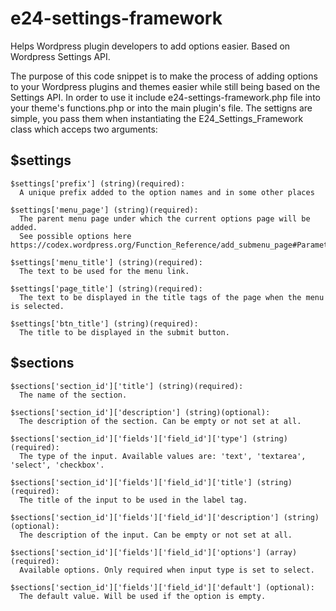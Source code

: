 # e24-settings-framework
Helps Wordpress plugin developers to add options easier. Based on Wordpress Settings API.

The purpose of this code snippet is to make the process of adding options to your Wordpress plugins and themes easier while still being based on the Settings API. In order to use it include e24-settings-framework.php file into your theme's functions.php or into the main plugin's file. The settigns are simple, you pass them when instantiating the E24_Settings_Framework class which acceps two arguments:

$settings
---------

    $settings['prefix'] (string)(required):
      A unique prefix added to the option names and in some other places

    $settings['menu_page'] (string)(required):
      The parent menu page under which the current options page will be added. 
      See possible options here https://codex.wordpress.org/Function_Reference/add_submenu_page#Parameters

    $settings['menu_title'] (string)(required):
      The text to be used for the menu link.

    $settings['page_title'] (string)(required):
      The text to be displayed in the title tags of the page when the menu is selected.

    $settings['btn_title'] (string)(required):
      The title to be displayed in the submit button.

$sections
---------

    $sections['section_id']['title'] (string)(required):
      The name of the section.

    $sections['section_id']['description'] (string)(optional):
      The description of the section. Can be empty or not set at all.

    $sections['section_id']['fields']['field_id']['type'] (string)(required):
      The type of the input. Available values are: 'text', 'textarea', 'select', 'checkbox'.

    $sections['section_id']['fields']['field_id']['title'] (string)(required):
      The title of the input to be used in the label tag.

    $sections['section_id']['fields']['field_id']['description'] (string)(optional):
      The description of the input. Can be empty or not set at all.

    $sections['section_id']['fields']['field_id']['options'] (array)(required):
      Available options. Only required when input type is set to select.

    $sections['section_id']['fields']['field_id']['default'] (optional):
      The default value. Will be used if the option is empty.
